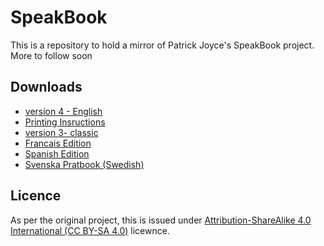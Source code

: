 # SpeakBook

This is a repository to hold a mirror of Patrick Joyce's SpeakBook project. More to follow soon

## Downloads

* [version 4 - English](https://raw.githubusercontent.com/ACECentre/SpeakBook/raw/master/PDFs/Speakbook-4th-ed-Francais-final.pdf)
* [Printing Insructions](https://raw.githubusercontent.com/ACECentre/SpeakBook/raw/master/PDFs/Printing-Instructions1.pdf)
* [version 3- classic](https://raw.githubusercontent.com/ACECentre/SpeakBook/raw/master/PDFs/speakbook3rdedition.pdf)
* [Francais Edition](https://raw.githubusercontent.com/ACECentre/SpeakBook/raw/master/PDFs/Speakbook-4th-ed-Francais-final.pdf)
* [Spanish Edition](https://raw.githubusercontent.com/ACECentre/SpeakBook/raw/master/PDFs/speakbook-4th-ed-spanish.pdf)
* [Svenska Pratbook (Swedish)](https://raw.githubusercontent.com/ACECentre/SpeakBook/raw/master/PDFs/speakbook-4th-ed_DART.pdf)


## Licence

As per the original project, this is issued under [Attribution-ShareAlike 4.0 International (CC BY-SA 4.0)](https://creativecommons.org/licenses/by-sa/4.0/) licewnce.

